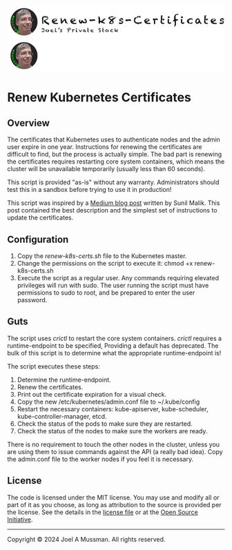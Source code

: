 [//]: # (README.md)
[//]: # (Copyright © 2024 Joel A Mussman. All rights reserved.)
[//]: #

![Banner Light](./.assets/banner-renew-k8s-certificates-light.png#gh-light-mode-only)
![banner Dark](./.assets/banner-renew-k8s-certificates-dark.png#gh-dark-mode-only)

# Renew Kubernetes Certificates

## Overview

The certificates that Kubernetes uses to authenticate nodes and the admin user expire in one year.
Instructions for renewing the certificates are difficult to find, but the process is actually simple.
The bad part is renewing the certificates requires restarting core system containers, which means
the cluster will be unavailable temporarily (usually less than 60 seconds).

This script is provided "as-is" without any warranty.
Administrators should test this in a sandbox before trying to use it in production!

This script was inspired by a [Medium blog post](https://medium.com/@sunilmalik12012/renew-expired-k8s-cluster-certificates-manually-e591ffa4dc6d)
written by Sunil Malik.
This post contained the best description and the simplest set of instructions to update the certificates.

## Configuration

1. Copy the *renew-k8s-certs.sh* file to the Kubernetes master.
1. Change the permissions on the script to execute it: chmod +x renew-k8s-certs.sh
1. Execute the script as a regular user.
Any commands requiring elevated privileges will run with sudo.
The user running the script must have permissions to sudo to root, and be prepared to enter the user password.

## Guts

The script uses *crictl* to restart the core system containers.
*crictl* requires a runtime-endpoint to be specified, Providing a default has deprecated.
The bulk of this script is to determine what the appropriate runtime-endpoint is!

The script executes these steps:
  1. Determine the runtime-endpoint.
  1. Renew the certificates.
  1. Print out the certificate expiration for a visual check.
  1. Copy the new /etc/kubernetes/admin.conf file to ~/.kube/config
  1. Restart the necessary containers: kube-apiserver, kube-scheduler, kube-controller-manager, etcd.
  1. Check the status of the pods to make sure they are restarted.
  1. Check the status of the nodes to make sure the workers are ready.

There is no requirement to touch the other nodes in the cluster, unless you are using them to issue commands
against the API (a really bad idea).
Copy the admin.conf file to the worker nodes if you feel it is necessary.



## License

The code is licensed under the MIT license. You may use and modify all or part of it as you choose, as long as attribution to the source is provided per the license. See the details in the [license file](./LICENSE.md) or at the [Open Source Initiative](https://opensource.org/licenses/MIT).


<hr>
Copyright © 2024 Joel A Mussman. All rights reserved.